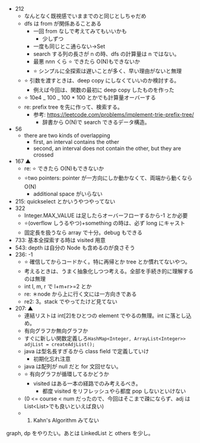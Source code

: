 - 212
  - なんとなく既視感でいままでのと同じとしちゃだめ
  - dfs は from が関係あることある
    - 一回 from なしで考えてみてもいいかも
      - 少しずつ
    - 一度も同じとこ通らない->Set
    - search する列の長さが n の時、dfs の計算量は n ではない。
    - 最悪 n*n*n くら ⭐️ できたら O(N)もできないか
    - ⭐️ シンプルに全探索は遅いことが多く、早い理由がないと無理
  - ⭐️ 引数を渡すときは、deep copy にしなくていいのか検討する。
    - 例えば今回は、関数の最初に deep copy したものを作った
  - ⭐️ 10e4 _ 100 _ 100 \* 100 とかでも計算量オーバーする
  - re: prefix tree を先に作って、検索する。
    - 参考: https://leetcode.com/problems/implement-trie-prefix-tree/
      - 辞書から O(N)で search できるデータ構造。
- 56
  - there are two kinds of overlapping
    - first, an interval contains the other
    - second, an interval does not contain the other, but they are crossed
- 167 ▲
  - re: ⭐️ できたら O(N)もできないか
  - ⭐️two pointers: pointer が一方向にしか動かなくて、両端から動くなら O(N)
    - additional space がいらない
- 215: quickselect とかいうやつやってない
- 322
  - Integer.MAX_VALUE は足したらオーバーフローするから-1 とか必要
  - ⭐️(overflow しうるやつ)+something の時は、必ず long にキャスト
  - 固定長を扱うなら array で十分。debug もできる
- 733: 基本全探索する時は visited 用意
- 543: depth は自分の Node も含めるのが良さそう
- 236: -1
  - ⭐️ 確信してからコードかく。特に再帰とか tree とか慣れてないやつ。
  - 考えるときは、うまく抽象化しつつ考える。全部を手続き的に理解するのは無理
  - int l, m, r で l+m+r>=2 とか
  - re: ＊node から上に行く文には一方向きである
  - re2: 3。stack でやってたけど見てない
- 207: ▲
  - 連結リストは int[2]をひとつの element でやるの無理。int に落とし込め。
  - 有向グラフか無向グラフか
  - すぐに新しい関数定義しろ`HashMap<Integer, ArrayList<Integer>> adjList = createAdjList();`
  - java は型名長すぎるから class field で定義していけ
    - 初期化忘れ注意
  - java は配列が null だと for 文回せない。
  - ⭐️ 有向グラフが循環してるかどうか
    - visited はある一本の経路でのみ考えるべき。
      - 都度 visited をリフレッシュやら都度 pop しないといけない
  - (0 <= course < num だったので、今回はそこまで疎にならず、adj は List<List<Integer>>でも良いといえば良い)
  - 1. Kahn's Algorithm みてない

graph, dp をやりたい。あとは LinkedList と others を少し。
